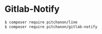 # Gitlab-Notify

```sh
$ composer require pitchanon/line
$ composer require pitchanon/gitlab-notify
```
